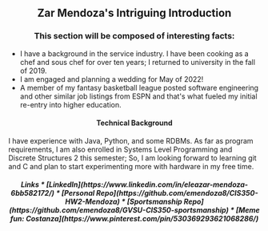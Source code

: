 <h2 align="center">Zar Mendoza's Intriguing Introduction</h2>

<h3 align="center">This section will be composed of interesting facts:</h3>

* I have a background in the service industry. I have been cooking as a chef and sous chef for over ten years; I returned to university in the fall of 2019. 
* I am engaged and planning a wedding for May of 2022!
* A member of my fantasy basketball league posted software engineering and other similar job listings from ESPN and that's what fueled my initial re-entry into higher education. 

<h4 align="center">Technical Background</h4>
I have experience with Java, Python, and some RDBMs. As far as program requirements, I am also enrolled in Systems Level Programming and Discrete Structures 2 this semester; So, I am looking forward to learning git and C and plan to start experimenting more with hardware in my free time. 

<h5 align="center">Links
* [LinkedIn](https://www.linkedin.com/in/eleazar-mendoza-6bb582172/)
* [Personal Repo](https://github.com/emendoza8/CIS350-HW2-Mendoza) 
* [Sportsmanship Repo](https://github.com/emendoza8/GVSU-CIS350-sportsmanship) 
* [Meme fun: Costanza](https://www.pinterest.com/pin/530369293621068286/)</h5>
  
